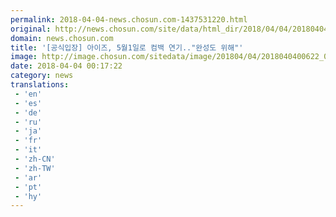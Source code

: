 ```yaml
---
permalink: 2018-04-04-news.chosun.com-1437531220.html
original: http://news.chosun.com/site/data/html_dir/2018/04/04/2018040400642.html
domain: news.chosun.com
title: '[공식입장] 아이즈, 5월1일로 컴백 연기.."완성도 위해"'
image: http://image.chosun.com/sitedata/image/201804/04/2018040400622_0.jpg
date: 2018-04-04 00:17:22
category: news
translations: 
 - 'en'
 - 'es'
 - 'de'
 - 'ru'
 - 'ja'
 - 'fr'
 - 'it'
 - 'zh-CN'
 - 'zh-TW'
 - 'ar'
 - 'pt'
 - 'hy'
---
```


